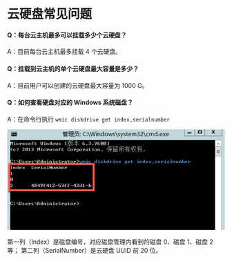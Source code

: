 # 云硬盘常见问题

#### Q：每台云主机最多可以挂载多少个云硬盘？

A：目前每台云主机最多挂载 4 个云硬盘。

#### Q：挂载到云主机的单个云硬盘最大容量是多少？

A：目前用户可以创建的云硬盘最大容量为 1000 G。

#### Q：如何查看硬盘对应的 Windows 系统磁盘？

A：在命令行执行 `wmic diskdrive get index,serialnumber`

![](../image/常见问题-wmic.png)

第一列（Index）是磁盘编号，对应磁盘管理内看到的磁盘 0、磁盘 1、磁盘 2 等；
第二列（SerialNumber）是云硬盘 UUID 前 20 位。
